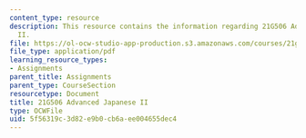 ```yaml
---
content_type: resource
description: This resource contains the information regarding 21G506 Advanced Japanese
  II.
file: https://ol-ocw-studio-app-production.s3.amazonaws.com/courses/21g-506-advanced-japanese-ii-spring-2005/5f56319c3d82e9b0cb6aee004655dec4_MIT21G_506S05_506hw3.pdf
file_type: application/pdf
learning_resource_types:
- Assignments
parent_title: Assignments
parent_type: CourseSection
resourcetype: Document
title: 21G506 Advanced Japanese II
type: OCWFile
uid: 5f56319c-3d82-e9b0-cb6a-ee004655dec4
---
```

